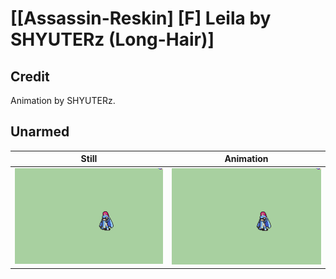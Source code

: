 # [\[Assassin-Reskin\] \[F\] Leila by SHYUTERz \(Long-Hair\)]

## Credit

Animation by SHYUTERz.

## Unarmed

| Still | Animation |
| :---: | :-------: |
| ![Unarmed still](./Unarmed_000.png) | ![Unarmed animation](./Unarmed.gif) |
